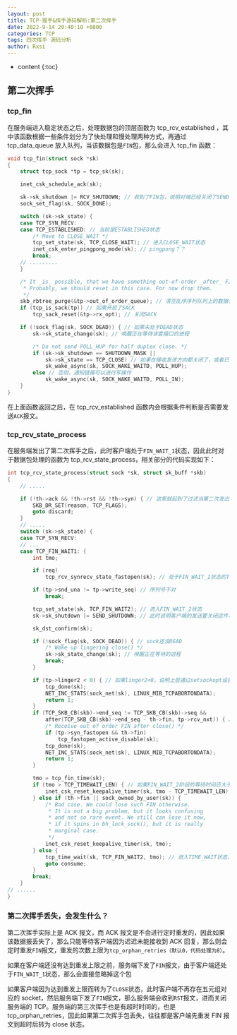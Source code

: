```yaml
---
layout: post
title: TCP-握手&挥手源码解析:第二次挥手
date: 2022-9-14 20:40:10 +0800
categories: TCP
tags: 四次挥手 源码分析
author: Rxsi
---
```


* content
{:toc}

## 第二次挥手
### tcp_fin
在服务端进入稳定状态之后，处理数据包的顶层函数为 tcp_rcv_established ，其中该函数根据一些条件划分为了快处理和慢处理两种方式，再通过 tcp_data_queue 放入队列，当该数据包是`FIN`包，那么会进入 tcp_fin 函数：
<!--more-->
```c
void tcp_fin(struct sock *sk)
{
    struct tcp_sock *tp = tcp_sk(sk);

    inet_csk_schedule_ack(sk);

    sk->sk_shutdown |= RCV_SHUTDOWN; // 收到了FIN包，说明对端已经关闭了SEND端，因此从接收到这个包开始（注意前面的数据包已经处理完了），那么本端就关闭RCV端
    sock_set_flag(sk, SOCK_DONE);

    switch (sk->sk_state) {
    case TCP_SYN_RECV:
    case TCP_ESTABLISHED: // 当前是ESTABLISHED状态
        /* Move to CLOSE_WAIT */
        tcp_set_state(sk, TCP_CLOSE_WAIT); // 进入CLOSE_WAIT状态
        inet_csk_enter_pingpong_mode(sk); // pingpong？？
        break;
    // .........
    }

    /* It _is_ possible, that we have something out-of-order _after_ FIN.
     * Probably, we should reset in this case. For now drop them.
     */
    skb_rbtree_purge(&tp->out_of_order_queue); // 清空乱序序列队列上的数据包
    if (tcp_is_sack(tp)) // 如果开启了SACK
        tcp_sack_reset(&tp->rx_opt); // 关闭SACK

    if (!sock_flag(sk, SOCK_DEAD)) { // 如果未处于DEAD状态
        sk->sk_state_change(sk); // 唤醒正在等待该套接口的进程

        /* Do not send POLL_HUP for half duplex close. */
        if (sk->sk_shutdown == SHUTDOWN_MASK ||
            sk->sk_state == TCP_CLOSE) // 如果在接收发送方向都关闭了，或者已经处于CLOSE状态，那么唤醒等待套接字的进程，通知链接已经停止
            sk_wake_async(sk, SOCK_WAKE_WAITD, POLL_HUP);
        else // 否则，通知链接可以进行写操作
            sk_wake_async(sk, SOCK_WAKE_WAITD, POLL_IN);
    }
}
```
在上面函数返回之后，在 tcp_rcv_established 函数内会根据条件判断是否需要发送`ACK`报文。
### tcp_rcv_state_process
在服务端发出了第二次挥手之后，此时客户端处于`FIN_WAIT_1`状态，因此此时对于数据包处理的函数为 tcp_rcv_state_process，相关部分的代码实现如下：
```c
int tcp_rcv_state_process(struct sock *sk, struct sk_buff *skb)
{
    // .....

    if (!th->ack && !th->rst && !th->syn) { // 这里就起到了过滤当第二次发出的ACK丢失，而服务端又直接下发第三次挥手包的情况，这里会被直接过滤掉，不作理会
        SKB_DR_SET(reason, TCP_FLAGS);
        goto discard;
    }
    // .....
    switch (sk->sk_state) {
    case TCP_SYN_RECV:
    // ...
    case TCP_FIN_WAIT1: {
        int tmo;

        if (req)
            tcp_rcv_synrecv_state_fastopen(sk); // 处于FIN_WAIT_1状态的TCP还有request_sock结构？？这里的操作时删除掉request_sock结构

        if (tp->snd_una != tp->write_seq) // 序列号不对
            break;

        tcp_set_state(sk, TCP_FIN_WAIT2); // 进入FIN_WAIT_2状态
        sk->sk_shutdown |= SEND_SHUTDOWN; // 此时说明客户端的发送要关闭这件事已经让对方知晓，这里再|=SEND_SHUTDOWN是为了关闭发送端，有一点需要注意，在tcp_close中是进入函数时就设置sk_shutdown = SHUTDOWN_MASK 即同时关闭读写端，而tcp_shutdown则是等到进入FIN_WAIT_2阶段后再关闭读端

        sk_dst_confirm(sk);

        if (!sock_flag(sk, SOCK_DEAD)) { // sock还没DEAD
            /* Wake up lingering close() */
            sk->sk_state_change(sk); // 唤醒正在等待的进程
            break;
        }

        if (tp->linger2 < 0) { // 如果linger2<0，说明上层通过setsockopt设置了FIN_WAIT状态不等待，因此这里直接关闭socket
            tcp_done(sk);
            NET_INC_STATS(sock_net(sk), LINUX_MIB_TCPABORTONDATA);
            return 1;
        }
        if (TCP_SKB_CB(skb)->end_seq != TCP_SKB_CB(skb)->seq &&
            after(TCP_SKB_CB(skb)->end_seq - th->fin, tp->rcv_nxt)) { // 收到了一个超出序列号范围的FIN包？？？这里的处理是直接关闭
            /* Receive out of order FIN after close() */
            if (tp->syn_fastopen && th->fin)
                tcp_fastopen_active_disable(sk);
            tcp_done(sk);
            NET_INC_STATS(sock_net(sk), LINUX_MIB_TCPABORTONDATA);
            return 1;
        }

        tmo = tcp_fin_time(sk);
        if (tmo > TCP_TIMEWAIT_LEN) { // 如果FIN_WAIT_2阶段的等待时间还大于1分钟，那么这里通过保活定时器去等待差值时间，而在差值时间到了之后，会直接进入TIME_WAIT状态，即调用tcp_time_wait函数
            inet_csk_reset_keepalive_timer(sk, tmo - TCP_TIMEWAIT_LEN);
        } else if (th->fin || sock_owned_by_user(sk)) {
            /* Bad case. We could lose such FIN otherwise.
             * It is not a big problem, but it looks confusing
             * and not so rare event. We still can lose it now,
             * if it spins in bh_lock_sock(), but it is really
             * marginal case.
             */
            inet_csk_reset_keepalive_timer(sk, tmo);
        } else {
            tcp_time_wait(sk, TCP_FIN_WAIT2, tmo); // 进入TIME_WAIT状态，这里就会释放掉重量的sock结构，转而使用inet_timewait_sock结构，因此TIME_WAIT状态占用的内存会少很多
            goto consume;
        }
        break;
    }
// ......
}
```
### 第二次挥手丢失，会发生什么？
第二次挥手实际上是 ACK 报文，而 ACK 报文是不会进行定时重发的，因此如果该数据报丢失了，那么只能等待客户端因为迟迟未能接收到 ACK 回复，那么则会定时重发`FIN`报文，重发的次数上限为`tcp_orphan_retries（默认0，代码处理为8）`。

如果在客户端还没有达到重发上限之前，服务端下发了`FIN`报文，由于客户端还处于`FIN_WAIT_1`状态，那么会直接忽略掉这个包

如果客户端因为达到重发上限而转为了`CLOSE`状态，此时客户端不再存在五元组对应的 socket，然后服务端下发了`FIN`报文，那么服务端会收到`RST`报文，进而关闭服务端的 TCP。服务端的第三次挥手也是有超时时间的，也是 tcp_orphan_retries，因此如果第二次挥手包丢失，往往都是客户端先重发 FIN 报文到超时后转为 close 状态。